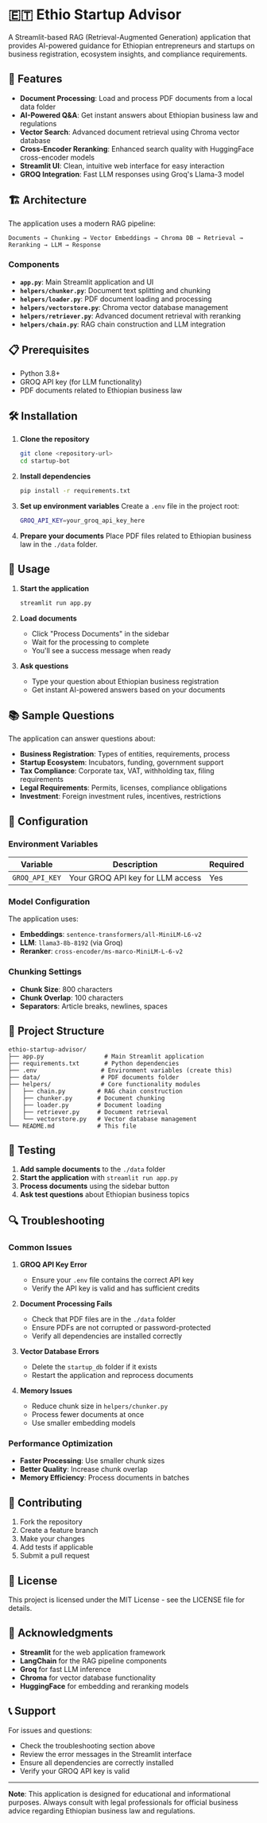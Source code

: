 # 🇪🇹 Ethio Startup Advisor

A Streamlit-based RAG (Retrieval-Augmented Generation) application that provides AI-powered guidance for Ethiopian entrepreneurs and startups on business registration, ecosystem insights, and compliance requirements.

## 🚀 Features

- **Document Processing**: Load and process PDF documents from a local data folder
- **AI-Powered Q&A**: Get instant answers about Ethiopian business law and regulations
- **Vector Search**: Advanced document retrieval using Chroma vector database
- **Cross-Encoder Reranking**: Enhanced search quality with HuggingFace cross-encoder models
- **Streamlit UI**: Clean, intuitive web interface for easy interaction
- **GROQ Integration**: Fast LLM responses using Groq's Llama-3 model

## 🏗️ Architecture

The application uses a modern RAG pipeline:

```
Documents → Chunking → Vector Embeddings → Chroma DB → Retrieval → Reranking → LLM → Response
```

### Components

- **`app.py`**: Main Streamlit application and UI
- **`helpers/chunker.py`**: Document text splitting and chunking
- **`helpers/loader.py`**: PDF document loading and processing
- **`helpers/vectorstore.py`**: Chroma vector database management
- **`helpers/retriever.py`**: Advanced document retrieval with reranking
- **`helpers/chain.py`**: RAG chain construction and LLM integration

## 📋 Prerequisites

- Python 3.8+
- GROQ API key (for LLM functionality)
- PDF documents related to Ethiopian business law

## 🛠️ Installation

1. **Clone the repository**
   ```bash
   git clone <repository-url>
   cd startup-bot
   ```

2. **Install dependencies**
   ```bash
   pip install -r requirements.txt
   ```

3. **Set up environment variables**
   Create a `.env` file in the project root:
   ```bash
   GROQ_API_KEY=your_groq_api_key_here
   ```

4. **Prepare your documents**
   Place PDF files related to Ethiopian business law in the `./data` folder.

## 🚀 Usage

1. **Start the application**
   ```bash
   streamlit run app.py
   ```

2. **Load documents**
   - Click "Process Documents" in the sidebar
   - Wait for the processing to complete
   - You'll see a success message when ready

3. **Ask questions**
   - Type your question about Ethiopian business registration
   - Get instant AI-powered answers based on your documents

## 📚 Sample Questions

The application can answer questions about:

- **Business Registration**: Types of entities, requirements, process
- **Startup Ecosystem**: Incubators, funding, government support
- **Tax Compliance**: Corporate tax, VAT, withholding tax, filing requirements
- **Legal Requirements**: Permits, licenses, compliance obligations
- **Investment**: Foreign investment rules, incentives, restrictions

## 🔧 Configuration

### Environment Variables

| Variable | Description | Required |
|----------|-------------|----------|
| `GROQ_API_KEY` | Your GROQ API key for LLM access | Yes |

### Model Configuration

The application uses:
- **Embeddings**: `sentence-transformers/all-MiniLM-L6-v2`
- **LLM**: `llama3-8b-8192` (via Groq)
- **Reranker**: `cross-encoder/ms-marco-MiniLM-L-6-v2`

### Chunking Settings

- **Chunk Size**: 800 characters
- **Chunk Overlap**: 100 characters
- **Separators**: Article breaks, newlines, spaces

## 📁 Project Structure

```
ethio-startup-advisor/
├── app.py                 # Main Streamlit application
├── requirements.txt       # Python dependencies
├── .env                  # Environment variables (create this)
├── data/                 # PDF documents folder
├── helpers/              # Core functionality modules
│   ├── chain.py         # RAG chain construction
│   ├── chunker.py       # Document chunking
│   ├── loader.py        # Document loading
│   ├── retriever.py     # Document retrieval
│   └── vectorstore.py   # Vector database management
└── README.md            # This file
```

## 🧪 Testing

1. **Add sample documents** to the `./data` folder
2. **Start the application** with `streamlit run app.py`
3. **Process documents** using the sidebar button
4. **Ask test questions** about Ethiopian business topics

## 🔍 Troubleshooting

### Common Issues

1. **GROQ API Key Error**
   - Ensure your `.env` file contains the correct API key
   - Verify the API key is valid and has sufficient credits

2. **Document Processing Fails**
   - Check that PDF files are in the `./data` folder
   - Ensure PDFs are not corrupted or password-protected
   - Verify all dependencies are installed correctly

3. **Vector Database Errors**
   - Delete the `startup_db` folder if it exists
   - Restart the application and reprocess documents

4. **Memory Issues**
   - Reduce chunk size in `helpers/chunker.py`
   - Process fewer documents at once
   - Use smaller embedding models

### Performance Optimization

- **Faster Processing**: Use smaller chunk sizes
- **Better Quality**: Increase chunk overlap
- **Memory Efficiency**: Process documents in batches

## 🤝 Contributing

1. Fork the repository
2. Create a feature branch
3. Make your changes
4. Add tests if applicable
5. Submit a pull request

## 📄 License

This project is licensed under the MIT License - see the LICENSE file for details.

## 🙏 Acknowledgments

- **Streamlit** for the web application framework
- **LangChain** for the RAG pipeline components
- **Groq** for fast LLM inference
- **Chroma** for vector database functionality
- **HuggingFace** for embedding and reranking models

## 📞 Support

For issues and questions:
- Check the troubleshooting section above
- Review the error messages in the Streamlit interface
- Ensure all dependencies are correctly installed
- Verify your GROQ API key is valid

---

**Note**: This application is designed for educational and informational purposes. Always consult with legal professionals for official business advice regarding Ethiopian business law and regulations.

